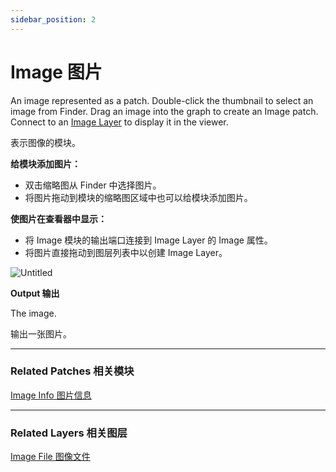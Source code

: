 ```yaml
---
sidebar_position: 2
---
```


# Image 图片

An image represented as a patch. Double-click the thumbnail to select an image from Finder. Drag an image into the graph to create an Image patch. Connect to an [Image Layer](https://www.notion.so/Image-Layer-d7f13553f3764219a1004bfb8e77150f) to display it in the viewer.

表示图像的模块。

**给模块添加图片：**

- 双击缩略图从 Finder 中选择图片。
- 将图片拖动到模块的缩略图区域中也可以给模块添加图片。

**使图片在查看器中显示：**

- 将 Image 模块的输出端口连接到 Image Layer 的 Image 属性。
- 将图片直接拖动到图层列表中以创建 Image Layer。

![Untitled](https://s3.us-west-2.amazonaws.com/secure.notion-static.com/01f7625a-371d-41a4-8085-5d11fac6fb22/Untitled.png?X-Amz-Algorithm=AWS4-HMAC-SHA256&X-Amz-Content-Sha256=UNSIGNED-PAYLOAD&X-Amz-Credential=AKIAT73L2G45EIPT3X45%2F20220602%2Fus-west-2%2Fs3%2Faws4_request&X-Amz-Date=20220602T181147Z&X-Amz-Expires=86400&X-Amz-Signature=61c0326ca8076d92ed8bcd3d4a0d8c6fc5cc2c919a9410e6b03b726a81f32820&X-Amz-SignedHeaders=host&response-content-disposition=filename%20%3D%22Untitled.png%22&x-id=GetObject)

**Output 输出**

The image.

输出一张图片。

------

### Related Patches 相关模块

[Image Info 图片信息](https://www.notion.so/Image-Info-80997164df094ad3a7db5f943922597e)

------

### Related Layers 相关图层

[Image File 图像文件](https://www.notion.so/Image-File-a86eff7ee4704c31b00057723d0e659f)
